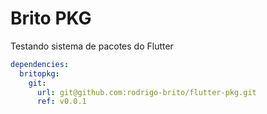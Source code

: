 # Brito PKG

Testando sistema de pacotes do Flutter

```yaml
dependencies:
  britopkg:
    git:
      url: git@github.com:rodrigo-brito/flutter-pkg.git
      ref: v0.0.1
```